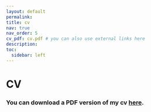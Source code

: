 ```yaml
---
layout: default
permalink:
title: cv
nav: true
nav_order: 5
cv_pdf: cv.pdf # you can also use external links here
description:
toc:
  sidebar: left
---
```


# CV

### You can download a PDF version of my cv [here](_assets/pdf/cv.pdf).
